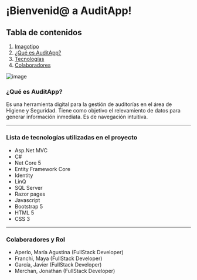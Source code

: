 # ¡Bienvenid@ a AuditApp!

## Tabla de contenidos

1. [Imagotipo](#imagotipo)
2. [¿Qué es AuditApp?](#queEs)
3. [Tecnologías](#tecnologías)
4. [Colaboradores](#colaboradores)

<a name="imagotipo" />![image](https://user-images.githubusercontent.com/43002670/157101946-a1337045-d647-4bd7-bee6-99289535b355.png)

### <a name="queEs" />¿Qué es AuditApp?

Es una herramienta digital para la gestión de auditorías en el área de Higiene y Seguridad. 
Tiene como objetivo el relevamiento de datos para generar información inmediata.
Es de navegación intuitiva. 

***

### <a name="tecnologías" />Lista de tecnologías utilizadas en el proyecto

* Asp.Net MVC
* C# 
* Net Core 5 
* Entity Framework Core
* Identity
* LinQ
* SQL Server
* Razor pages
* Javascript 
* Bootstrap 5
* HTML 5 
* CSS 3

***

### <a name="colaboradores" />Colaboradores y Rol

- Aperlo, María Agustina (FullStack Developer)
- Franchi, Maya (FullStack Developer)
- García, Javier (FullStack Developer)
- Merchan, Jonathan (FullStack Developer)



